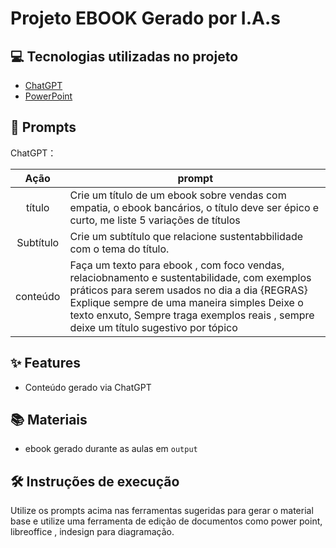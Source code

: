 # Projeto EBOOK Gerado por I.A.s


## 💻 Tecnologias utilizadas no projeto

- [ChatGPT](https://chat.openai.com/) 
- [PowerPoint](https://www.microsoft.com/en/microsoft-365/powerpoint)

## 🧠 Prompts


ChatGPT：

|   Ação   | prompt                                                                                                                                                                                                                                                                         |
| :------: | ------------------------------------------------------------------------------------------------------------------------------------------------------------------------------------------------------------------------------------------------------------------------------ |
|  título  | Crie um título de um ebook sobre vendas com empatia, o ebook bancários, o título deve ser épico e curto, me liste 5 variações de títulos                               
|  Subtítulo  | Crie um subtítulo que relacione sustentabbilidade com o tema do título.
| conteúdo | Faça um texto para ebook , com foco vendas, relaciobnamento e sustentabilidade, com exemplos práticos para serem usados no dia a dia {REGRAS} Explique sempre de uma maneira simples Deixe o texto enxuto, Sempre traga exemplos reais , sempre deixe um título sugestivo por tópico |


## ✨ Features

- Conteúdo gerado via ChatGPT


## 📚 Materiais

- ebook gerado durante as aulas em `output`

## 🛠️ Instruções de execução

Utilize os prompts acima nas ferramentas sugeridas para gerar o material base e utilize uma ferramenta de edição de documentos como power point, libreoffice , indesign para diagramação.

<br/><br/>
<p>
